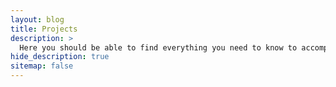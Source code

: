 ```yaml
---
layout: blog
title: Projects
description: >
  Here you should be able to find everything you need to know to accomplish the most common tasks when blogging with Hydejack.
hide_description: true
sitemap: false
---
```

